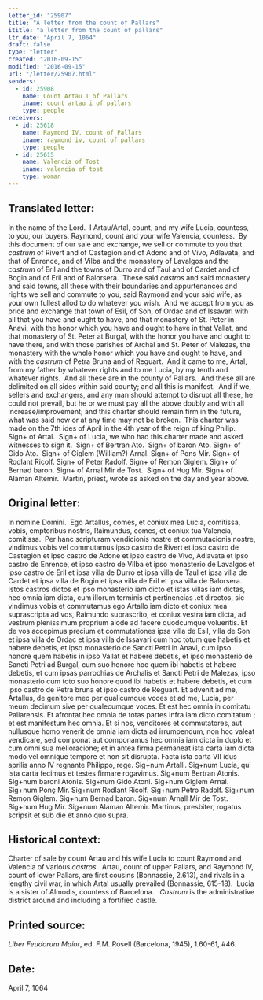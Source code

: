 ```yaml
---
letter_id: "25907"
title: "A letter from the count of Pallars"
ititle: "a letter from the count of pallars"
ltr_date: "April 7, 1064"
draft: false
type: "letter"
created: "2016-09-15"
modified: "2016-09-15"
url: "/letter/25907.html"
senders:
  - id: 25908
    name: Count Artau I of Pallars
    iname: count artau i of pallars
    type: people
receivers:
  - id: 25618
    name: Raymond IV, count of Pallars
    iname: raymond iv, count of pallars
    type: people
  - id: 25615
    name: Valencia of Tost
    iname: valencia of tost
    type: woman
---
```

<h2> Translated letter:</h2><p>In the name of the Lord.&nbsp; I Artau/Artal, count, and my wife Lucia, countess, to you, our buyers, Raymond, count and your wife Valencia, countess.&nbsp; By this document of our sale and exchange, we sell or commute to you that <i>castrum</i> of Rivert and of Castegion and of Adonc and of Vivo, Adlavata, and that of Enrence, and of Vilba and the monastery of Lavalgos and the <i>castrum</i> of Eril and the towns of Durro and of Taul and of Cardet and of Bogin and of Eril and of Balorsera.&nbsp; These said <i>castros</i> and said monastery and said towns, all these with their boundaries and appurtenances and rights we sell and commute to you, said Raymond and your said wife, as your own fullest allod to do whatever you wish.&nbsp; And we accept from you as price and exchange that town of Esil, of Son, of Ordac and of Issavari with all that you have and ought to have, and that monastery of St. Peter in Anavi, with the honor which you have and ought to have in that Vallat, and that monastery of St. Peter at Burgal, with the honor you have and ought to have there, and with those parishes of Archal and St. Peter of Malezas, the monastery with the whole honor which you have and ought to have, and with the <i>castrum</i> of Petra Bruna and of Reguart.&nbsp; And it came to me, Artal, from my father by whatever rights and to me Lucia, by my tenth and whatever rights.&nbsp; And all these are in the county of Pallars.&nbsp; And these all are delimited on all sides within said county; and all this is manifest.&nbsp; And if we, sellers and exchangers, and any man should attempt to disrupt all these, he could not prevail, but he or we must pay all the above doubly and with all increase/improvement; and this charter should remain firm in the future, what was said now or at any time may not be broken.&nbsp; This charter was made on the 7th ides of April in the 4th year of the reign of king Philip.&nbsp; Sign+ of Artal.&nbsp; Sign+ of Lucia, we who had this charter made and asked witnesses to sign it.&nbsp; Sign+ of Bertran Ato.&nbsp; Sign+ of baron Ato. Sign+ of Gido Ato.&nbsp; Sign+ of Giglem (William?) Arnal. Sign+ of Pons Mir. Sign+ of Rodlant Ricolf. Sign+ of Peter Radolf. Sign+ of Remon Giglem. Sign+ of Bernad baron. Sign+ of Arnal Mir de Tost.&nbsp; Sign+ of Hug Mir. Sign+ of Alaman Altemir.&nbsp; Martin, priest, wrote as asked on the day and year above.</p><h2 class="mt-4"> Original letter:</h2><p>In nomine Domini.&nbsp; Ego Artallus, comes, et coniux mea Lucia, comitissa, vobis, emptoribus nostris, Raimundus, comes, et coniux tua Valencia, comitissa.&nbsp; Per hanc scripturam vendicionis nostre et commutacionis nostre, vindimus vobis vel commutamus ipso castro de Rivert et ipso castro de Castegion et ipso castro de Adone et ipso castro de Vivo, Adlavata et ipso castro de Enrence, et ipso castro de Vilba et ipso monasterio de Lavalgos et ipso castro de Eril et ipsa villa de Durro et ipsa villa de Taul et ipsa villa de Cardet et ipsa villa de Bogin et ipsa villa de Eril et ipsa villa de Balorsera.&nbsp; Istos castros dictos et ipso monasterio iam dicto et istas villas iam dictas, hec omnia iam dicta, cum illorum terminis et pertinencias .et directos, sic vindimus vobis et commutamus ego Artallo iam dicto et coniux mea suprascripta ad vos, Raimundo suprascrito, et coniux vestra iam dicta, ad vestrum plenissimum proprium alode ad facere quodcumque volueritis. Et de vos accepimus precium et commutationes ipsa villa de Esil, villa de Son et ipsa villa de Ordac et ipsa villa de Issavari cum hoc totum que habetis et habere debetis, et ipso monasterio de Sancti Petri in Anavi, cum ipso honore quem habetis in ipso Vallat et habere debetis, et ipso monasterio de Sancti Petri ad Burgal, cum suo honore hoc quem ibi habetis et habere debetis, et cum ipsas parrochias de Archalis et Sancti Petri de Malezas, ipso monasterio cum toto suo honore quod ibi habetis et habere debetis, et cum ipso castro de Petra bruna et ipso castro de Reguart. Et advenit ad me, Artallus, de genitore meo per qualicumque voces et ad me, Lucia, per meum decimum sive per qualecumque voces. Et est hec omnia in comitatu Paliarensis. Et afrontat hec omnia de totas partes infra iam dicto comitatum ; et est manifestum hec omnia. Et si nos, venditores et commutatores, aut nullusque homo venerit de omnia iam dicta ad irrumpendum, non hoc valeat vendicare, sed componat aut componamus hec omnia iam dicta in duplo et cum omni sua melioracione; et in antea firma permaneat ista carta iam dicta modo vel omnique tempore et non sit disrupta. Facta ista carta VII idus aprilis anno IV regnante Philippo, rege. Sig+num Artalli. Sig+num Lucia, qui ista carta fecimus et testes firmare rogavimus. Sig+num Bertran Atonis. Sig+num baroni Atonis. Sig+num Gido Atoni. Sig+num Giglem Arnal. Sig+num Ponç Mir. Sig+num Rodlant Ricolf. Sig+num Petro Radolf. Sig+num Remon Giglem. Sig+num Bernad baron. Sig+num Arnall Mir de Tost. Sig+num Hug Mir. Sig+num Alaman Altemir. Martinus, presbiter, rogatus scripsit et sub die et anno quo supra.</p><h2 class="mt-4"> Historical context:</h2><p>Charter of sale by count Artau and his wife Lucia to count Raymond and Valencia of various <i>castros</i>.&nbsp; Artau, count of upper Pallars, and Raymond IV, count of lower Pallars, are first cousins (Bonnassie, 2.613), and rivals in a lengthy civil war, in which Artal usually prevailed (Bonnassie, 615-18). &nbsp;Lucia is a sister of Almodis, countess of Barcelona. &nbsp;&nbsp;<i>Castrum</i> is the administrative district around and including a fortified castle.&nbsp;&nbsp;</p><h2 class="mt-4"> Printed source:</h2><p><i>Liber Feudorum Maior</i>, ed. F.M. Rosell (Barcelona, 1945), 1.60-61, #46.&nbsp;&nbsp;</p><h2 class="mt-4"> Date:</h2>April 7, 1064